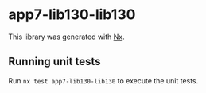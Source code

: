 # app7-lib130-lib130

This library was generated with [Nx](https://nx.dev).

## Running unit tests

Run `nx test app7-lib130-lib130` to execute the unit tests.
